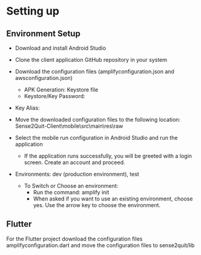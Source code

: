 # Setting up 

## Environment Setup

* Download and install Android Studio
* Clone the client application GitHub repository in your system 
* Download the configuration files (amplifyconfiguration.json and awsconfiguration.json)
  * APK Generation: Keystore file
  * Keystore/Key Password: 
* Key Alias: 
* Move the downloaded configuration files to the following location: Sense2Quit-Client\mobile\src\main\res\raw
* Select the mobile run configuration in Android Studio and run the application
  * If the application runs successfully, you will be greeted with a login screen. Create an account and proceed.

* Environments: dev (production environment), test
  * To Switch or Choose an environment:
    * Run the command: amplify init
    * When asked if you want to use an existing environment, choose yes.
    Use the arrow key to choose the environment.


## Flutter

For the Flutter project download the configuration files amplifyconfiguration.dart and move the configuration files to sense2quit/lib


